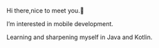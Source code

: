 Hi there,nice to meet you.👋 

I’m interested in mobile development.

Learning and sharpening myself in Java and Kotlin.

<!---
griffinmakokha/griffinmakokha is a ✨ special ✨ repository because its `README.md` (this file) appears on your GitHub profile.
You can click the Preview link to take a look at your changes.
--->
